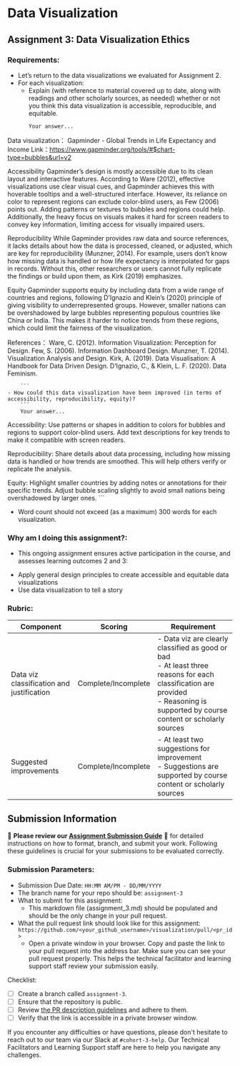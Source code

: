 # Data Visualization

## Assignment 3: Data Visualization Ethics

### Requirements:
- Let’s return to the data visualizations we evaluated for Assignment 2.  
- For each visualization: 
    - Explain (with reference to material covered up to date, along with readings and other scholarly sources, as needed) whether or not you think this data visualization is accessible, reproducible, and equitable. 
        ```
        Your answer...
Data visualization：
Gapminder - Global Trends in Life Expectancy and Income
Link：https://www.gapminder.org/tools/#$chart-type=bubbles&url=v2

Accessibility
Gapminder’s design is mostly accessible due to its clean layout and interactive features. According to Ware (2012), effective visualizations use clear visual cues, and Gapminder achieves this with hoverable tooltips and a well-structured interface. However, its reliance on color to represent regions can exclude color-blind users, as Few (2006) points out. Adding patterns or textures to bubbles and regions could help. Additionally, the heavy focus on visuals makes it hard for screen readers to convey key information, limiting access for visually impaired users.

Reproducibility
While Gapminder provides raw data and source references, it lacks details about how the data is processed, cleaned, or adjusted, which are key for reproducibility (Munzner, 2014). For example, users don’t know how missing data is handled or how life expectancy is interpolated for gaps in records. Without this, other researchers or users cannot fully replicate the findings or build upon them, as Kirk (2019) emphasizes.

Equity
Gapminder supports equity by including data from a wide range of countries and regions, following D’Ignazio and Klein’s (2020) principle of giving visibility to underrepresented groups. However, smaller nations can be overshadowed by large bubbles representing populous countries like China or India. This makes it harder to notice trends from these regions, which could limit the fairness of the visualization.

References：
Ware, C. (2012). Information Visualization: Perception for Design.
Few, S. (2006). Information Dashboard Design.
Munzner, T. (2014). Visualization Analysis and Design.
Kirk, A. (2019). Data Visualisation: A Handbook for Data Driven Design.
D’Ignazio, C., & Klein, L. F. (2020). Data Feminism.

        ```
    - How could this data visualization have been improved (in terms of accessibility, reproducibility, equity)?  
        ```
        Your answer...

Accessibility:
Use patterns or shapes in addition to colors for bubbles and regions to support color-blind users. Add text descriptions for key trends to make it compatible with screen readers.

Reproducibility:
Share details about data processing, including how missing data is handled or how trends are smoothed. This will help others verify or replicate the analysis.

Equity:
Highlight smaller countries by adding notes or annotations for their specific trends. Adjust bubble scaling slightly to avoid small nations being overshadowed by larger ones.
        ```

- Word count should not exceed (as a maximum) 300 words for each visualization. 

### Why am I doing this assignment?:
- This ongoing assignment ensures active participation in the course, and assesses learning outcomes 2 and 3:  
* Apply general design principles to create accessible and equitable data visualizations
* Use data visualization to tell a story

### Rubric:
| Component               | Scoring   | Requirement                                                 |
|-------------------------|-----------|-------------------------------------------------------------|
| Data viz classification and justification | Complete/Incomplete | - Data viz are clearly classified as good or bad<br />- At least three reasons for each classification are provided<br />- Reasoning is supported by course content or scholarly sources |
| Suggested improvements  | Complete/Incomplete | - At least two suggestions for improvement<br />- Suggestions are supported by course content or scholarly sources |

## Submission Information

🚨 **Please review our [Assignment Submission Guide](https://github.com/UofT-DSI/onboarding/blob/main/onboarding_documents/submissions.md)** 🚨 for detailed instructions on how to format, branch, and submit your work. Following these guidelines is crucial for your submissions to be evaluated correctly.

### Submission Parameters:
* Submission Due Date: `HH:MM AM/PM - DD/MM/YYYY`
* The branch name for your repo should be: `assignment-3`
* What to submit for this assignment:
    * This markdown file (assignment_3.md) should be populated and should be the only change in your pull request.
* What the pull request link should look like for this assignment: `https://github.com/<your_github_username>/visualization/pull/<pr_id>`
    * Open a private window in your browser. Copy and paste the link to your pull request into the address bar. Make sure you can see your pull request properly. This helps the technical facilitator and learning support staff review your submission easily.

Checklist:
- [ ] Create a branch called `assignment-3`.
- [ ] Ensure that the repository is public.
- [ ] Review [the PR description guidelines](https://github.com/UofT-DSI/onboarding/blob/main/onboarding_documents/submissions.md#guidelines-for-pull-request-descriptions) and adhere to them.
- [ ] Verify that the link is accessible in a private browser window.

If you encounter any difficulties or have questions, please don't hesitate to reach out to our team via our Slack at `#cohort-3-help`. Our Technical Facilitators and Learning Support staff are here to help you navigate any challenges.
